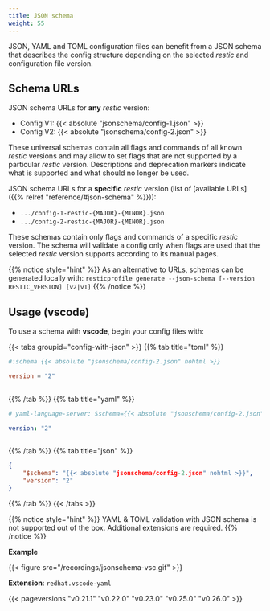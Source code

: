 ```yaml
---
title: JSON schema
weight: 55
---
```


JSON, YAML and TOML configuration files can benefit from a JSON schema that describes the 
config structure depending on the selected *restic* and configuration file version.

## Schema URLs

JSON schema URLs for **any** *restic* version:

* Config V1: {{< absolute "jsonschema/config-1.json" >}}
* Config V2: {{< absolute "jsonschema/config-2.json" >}}

These universal schemas contain all flags and commands of all known *restic* versions and 
may allow to set flags that are not supported by a particular *restic* version. Descriptions 
and deprecation markers indicate what is supported and what should no longer be used.

JSON schema URLs for a **specific** *restic* version (list of [available URLs]({{% relref "reference/#json-schema" %}})):

* `.../config-1-restic-{MAJOR}-{MINOR}.json`
* `.../config-2-restic-{MAJOR}-{MINOR}.json`

These schemas contain only flags and commands of a specific *restic* version. The schema will 
validate a config only when flags are used that the selected *restic* version supports 
according to its manual pages.

{{% notice style="hint" %}}
As an alternative to URLs, schemas can be generated locally with: 
`resticprofile generate --json-schema [--version RESTIC_VERSION] [v2|v1]`
{{% /notice %}}

## Usage (vscode)

To use a schema with **vscode**, begin your config files with: 

{{< tabs groupid="config-with-json" >}}
{{% tab title="toml" %}}
``````toml
#:schema {{< absolute "jsonschema/config-2.json" nohtml >}}

version = "2"
 
``````
{{% /tab %}}
{{% tab title="yaml" %}}
``````yaml
# yaml-language-server: $schema={{< absolute "jsonschema/config-2.json" nohtml >}}

version: "2"
 
``````
{{% /tab %}}
{{% tab title="json" %}}
``````json
{
    "$schema": "{{< absolute "jsonschema/config-2.json" nohtml >}}",
    "version": "2"
}
``````
{{% /tab %}}
{{< /tabs >}}

{{% notice style="hint" %}}
YAML & TOML validation with JSON schema is not supported out of the box. Additional extensions are required.
{{% /notice %}}

**Example**

{{< figure src="/recordings/jsonschema-vsc.gif" >}}

**Extension**: `redhat.vscode-yaml`

{{< pageversions "v0.21.1" "v0.22.0" "v0.23.0" "v0.25.0" "v0.26.0" >}}
